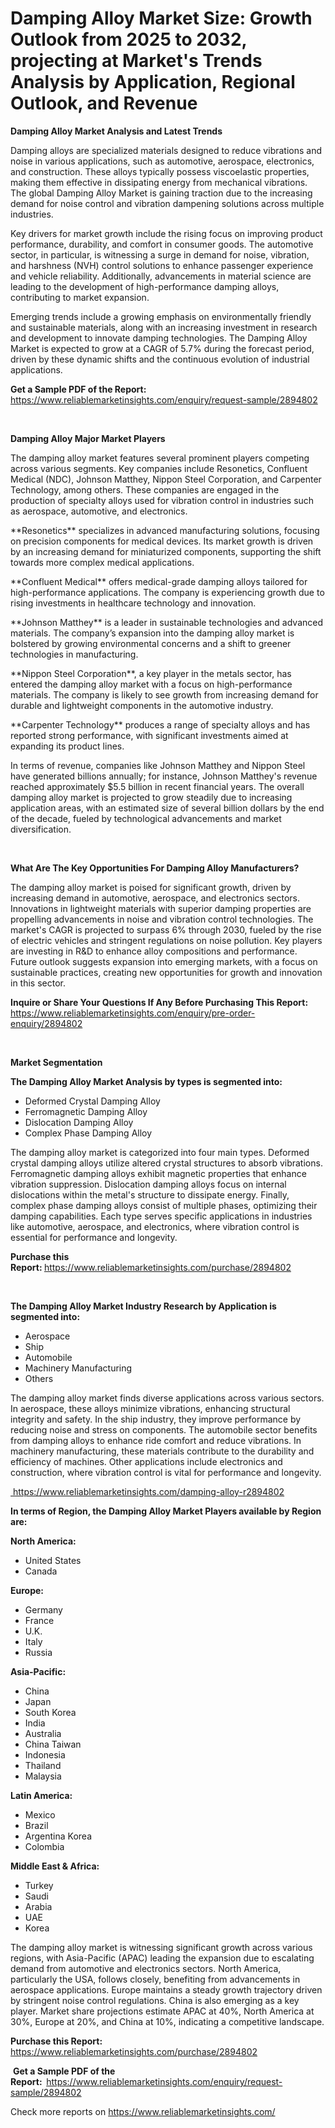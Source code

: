 <p><h1>Damping Alloy Market Size: Growth Outlook from 2025 to 2032, projecting at Market's Trends Analysis by Application, Regional Outlook, and Revenue</h1></p><p><strong>Damping Alloy Market Analysis and Latest Trends</strong></p>
<p><p>Damping alloys are specialized materials designed to reduce vibrations and noise in various applications, such as automotive, aerospace, electronics, and construction. These alloys typically possess viscoelastic properties, making them effective in dissipating energy from mechanical vibrations. The global Damping Alloy Market is gaining traction due to the increasing demand for noise control and vibration dampening solutions across multiple industries.</p><p>Key drivers for market growth include the rising focus on improving product performance, durability, and comfort in consumer goods. The automotive sector, in particular, is witnessing a surge in demand for noise, vibration, and harshness (NVH) control solutions to enhance passenger experience and vehicle reliability. Additionally, advancements in material science are leading to the development of high-performance damping alloys, contributing to market expansion.</p><p>Emerging trends include a growing emphasis on environmentally friendly and sustainable materials, along with an increasing investment in research and development to innovate damping technologies. The Damping Alloy Market is expected to grow at a CAGR of 5.7% during the forecast period, driven by these dynamic shifts and the continuous evolution of industrial applications.</p></p>
<p><strong>Get a Sample PDF of the Report:&nbsp;</strong> <a href="https://www.reliablemarketinsights.com/enquiry/request-sample/2894802?utm_campaign=2538&utm_medium=2&utm_source=Github&utm_content=ia&utm_term=15032025&utm_id=damping-alloy">https://www.reliablemarketinsights.com/enquiry/request-sample/2894802</a></p>
<p>&nbsp;</p>
<p><strong>Damping Alloy Major Market Players</strong></p>
<p><p>The damping alloy market features several prominent players competing across various segments. Key companies include Resonetics, Confluent Medical (NDC), Johnson Matthey, Nippon Steel Corporation, and Carpenter Technology, among others. These companies are engaged in the production of specialty alloys used for vibration control in industries such as aerospace, automotive, and electronics.</p><p>**Resonetics** specializes in advanced manufacturing solutions, focusing on precision components for medical devices. Its market growth is driven by an increasing demand for miniaturized components, supporting the shift towards more complex medical applications. </p><p>**Confluent Medical** offers medical-grade damping alloys tailored for high-performance applications. The company is experiencing growth due to rising investments in healthcare technology and innovation. </p><p>**Johnson Matthey** is a leader in sustainable technologies and advanced materials. The company’s expansion into the damping alloy market is bolstered by growing environmental concerns and a shift to greener technologies in manufacturing.</p><p>**Nippon Steel Corporation**, a key player in the metals sector, has entered the damping alloy market with a focus on high-performance materials. The company is likely to see growth from increasing demand for durable and lightweight components in the automotive industry.</p><p>**Carpenter Technology** produces a range of specialty alloys and has reported strong performance, with significant investments aimed at expanding its product lines. </p><p>In terms of revenue, companies like Johnson Matthey and Nippon Steel have generated billions annually; for instance, Johnson Matthey's revenue reached approximately $5.5 billion in recent financial years. The overall damping alloy market is projected to grow steadily due to increasing application areas, with an estimated size of several billion dollars by the end of the decade, fueled by technological advancements and market diversification.</p></p>
<p>&nbsp;</p>
<p><strong>What Are The Key Opportunities For Damping Alloy Manufacturers?</strong></p>
<p><p>The damping alloy market is poised for significant growth, driven by increasing demand in automotive, aerospace, and electronics sectors. Innovations in lightweight materials with superior damping properties are propelling advancements in noise and vibration control technologies. The market's CAGR is projected to surpass 6% through 2030, fueled by the rise of electric vehicles and stringent regulations on noise pollution. Key players are investing in R&D to enhance alloy compositions and performance. Future outlook suggests expansion into emerging markets, with a focus on sustainable practices, creating new opportunities for growth and innovation in this sector.</p></p>
<p><strong>Inquire or Share Your Questions If Any Before Purchasing This Report:</strong> <a href="https://www.reliablemarketinsights.com/enquiry/pre-order-enquiry/2894802?utm_campaign=2538&utm_medium=2&utm_source=Github&utm_content=ia&utm_term=15032025&utm_id=damping-alloy">https://www.reliablemarketinsights.com/enquiry/pre-order-enquiry/2894802</a></p>
<p>&nbsp;</p>
<p><strong>Market Segmentation</strong></p>
<p><strong>The Damping Alloy Market Analysis by types is segmented into:</strong></p>
<p><ul><li>Deformed Crystal Damping Alloy</li><li>Ferromagnetic Damping Alloy</li><li>Dislocation Damping Alloy</li><li>Complex Phase Damping Alloy</li></ul></p>
<p><p>The damping alloy market is categorized into four main types. Deformed crystal damping alloys utilize altered crystal structures to absorb vibrations. Ferromagnetic damping alloys exhibit magnetic properties that enhance vibration suppression. Dislocation damping alloys focus on internal dislocations within the metal's structure to dissipate energy. Finally, complex phase damping alloys consist of multiple phases, optimizing their damping capabilities. Each type serves specific applications in industries like automotive, aerospace, and electronics, where vibration control is essential for performance and longevity.</p></p>
<p><strong>Purchase this Report:&nbsp;</strong><a href="https://www.reliablemarketinsights.com/purchase/2894802?utm_campaign=2538&utm_medium=2&utm_source=Github&utm_content=ia&utm_term=15032025&utm_id=damping-alloy">https://www.reliablemarketinsights.com/purchase/2894802</a></p>
<p>&nbsp;</p>
<p><strong>The Damping Alloy Market Industry Research by Application is segmented into:</strong></p>
<p><ul><li>Aerospace</li><li>Ship</li><li>Automobile</li><li>Machinery Manufacturing</li><li>Others</li></ul></p>
<p><p>The damping alloy market finds diverse applications across various sectors. In aerospace, these alloys minimize vibrations, enhancing structural integrity and safety. In the ship industry, they improve performance by reducing noise and stress on components. The automobile sector benefits from damping alloys to enhance ride comfort and reduce vibrations. In machinery manufacturing, these materials contribute to the durability and efficiency of machines. Other applications include electronics and construction, where vibration control is vital for performance and longevity.</p></p>
<p><a href="https://www.reliablemarketinsights.com/damping-alloy-r2894802?utm_campaign=2538&utm_medium=2&utm_source=Github&utm_content=ia&utm_term=15032025&utm_id=damping-alloy">&nbsp;https://www.reliablemarketinsights.com/damping-alloy-r2894802</a></p>
<p><strong>In terms of Region, the Damping Alloy Market Players available by Region are:</strong></p>
<p>
    <p> <strong> North America: </strong>
        <ul>
            <li>United States</li>
            <li>Canada</li>
        </ul>
        </p> 
    <p> <strong> Europe: </strong>
        <ul>
            <li>Germany</li>
            <li>France</li>
            <li>U.K.</li>
            <li>Italy</li>
            <li>Russia</li>
        </ul>
        </p> 
    <p> <strong> Asia-Pacific: </strong>
        <ul>
            <li>China</li>
            <li>Japan</li>
            <li>South Korea</li>
            <li>India</li>
            <li>Australia</li>
            <li>China Taiwan</li>
            <li>Indonesia</li>
            <li>Thailand</li>
            <li>Malaysia</li>
        </ul>
        </p> 
    <p> <strong> Latin America: </strong>
        <ul>
            <li>Mexico</li>
            <li>Brazil</li>
            <li>Argentina Korea</li>
            <li>Colombia</li>
        </ul>
        </p> 
    <p> <strong> Middle East & Africa: </strong>
        <ul>
            <li>Turkey</li>
            <li>Saudi</li>
            <li>Arabia</li>
            <li>UAE</li>
            <li>Korea</li>
        </ul>
    </p>
    </p>
<p><p>The damping alloy market is witnessing significant growth across various regions, with Asia-Pacific (APAC) leading the expansion due to escalating demand from automotive and electronics sectors. North America, particularly the USA, follows closely, benefiting from advancements in aerospace applications. Europe maintains a steady growth trajectory driven by stringent noise control regulations. China is also emerging as a key player. Market share projections estimate APAC at 40%, North America at 30%, Europe at 20%, and China at 10%, indicating a competitive landscape.</p></p>
<p><strong>Purchase this Report: </strong><a href="https://www.reliablemarketinsights.com/purchase/2894802?utm_campaign=2538&utm_medium=2&utm_source=Github&utm_content=ia&utm_term=15032025&utm_id=damping-alloy">https://www.reliablemarketinsights.com/purchase/2894802</a></p>
<p>&nbsp;<strong>Get a Sample PDF of the Report:&nbsp;&nbsp;</strong><a href="https://www.reliablemarketinsights.com/enquiry/request-sample/2894802?utm_campaign=2538&utm_medium=2&utm_source=Github&utm_content=ia&utm_term=15032025&utm_id=damping-alloy">https://www.reliablemarketinsights.com/enquiry/request-sample/2894802</a></p>
<p><strong></strong></p>
<p>Check more reports on <a href="https://www.reliablemarketinsights.com/?utm_campaign=2538&utm_medium=2&utm_source=Github&utm_content=ia&utm_term=15032025&utm_id=damping-alloy">https://www.reliablemarketinsights.com/</a></p>